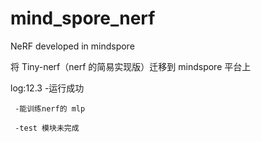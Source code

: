 # mind_spore_nerf

NeRF developed in mindspore

将 Tiny-nerf（nerf 的简易实现版）迁移到 mindspore 平台上

log:12.3
     -运行成功

     -能训练nerf的 mlp

     -test 模块未完成


